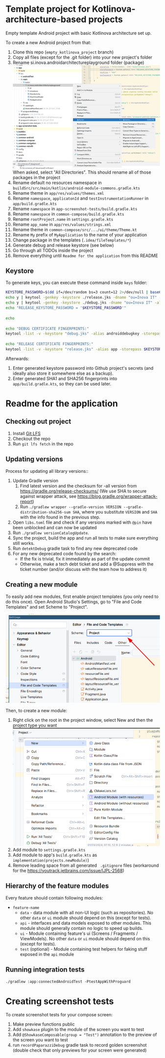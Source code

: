 # Template project for Kotlinova-architecture-based projects

Empty template Android project with basic Kotlinova architecture set up.

To create a new Android project from that:

1. Clone this repo (`empty_kotlinova_project` branch)
2. Copy all files (except for the .git folder) into your new project's folder
3. Rename si.inova.androidarchitectureplayground folder (package)    
   ![Image](docs/rename-package.png)    
   When asked, select "All Directories". This should rename all of those packages in the project
4. Rename default no resources namespace in `buildSrc/src/main/kotlin/android-module-commons.gradle.kts`
5. Rename theme in `app/res/values/themes.xml`
6. Rename `namespace`, `applicatonId` and `testInstrumentationRunner` in `app/build.gradle.kts`
7. Rename `namespace` in `app-screenshot-tests/build.gradle.kts`
8. Rename `namespace` in `common-compose/build.gradle.kts`
9. Rename `rootProject.name` in `settings.gradle.kts`
10. Rename `app_name` in `app/res/values/strings.xml`
11. Rename theme in `common-compose/src/.../ui/theme/Theme.kt`
12. Rename `My` prefix of `MyApplication` to the name of your application
13. Change package in the templates (`.idea/fileTemplates/*`)
14. Generate debug and release keystore (see below)
15. Go through all TODOs inside the project
16. Remove everything until `Readme for the application` from this README

## Keystore

To generate keys, you can execute these command inside `keys` folder:

```bash
KEYSTORE_PASSWORD=$(dd if=/dev/random bs=3 count=12 2>/dev/null | base64 | sed 's/ .*$//')
echo y | keytool -genkey -keystore ./release.jks -dname "ou=Inova IT" -alias app -storepass $KEYSTORE_PASSWORD -keyalg RSA -keysize 2048 -validity 9125
echo y | keytool -genkey -keystore ./debug.jks -dname "ou=Inova IT" -alias androiddebugkey -storepass android -keyalg RSA -keysize 2048 -validity 9125
echo "RELEASE_KEYSTORE_PASSWORD = '$KEYSTORE_PASSWORD'"

echo

echo "DEBUG CERTIFICATE FINGERPRINTS:"
keytool -list -v -keystore "debug.jks" -alias androiddebugkey -storepass android -keypass android

echo "RELEASE CERTIFICATE FINGERPRINTS:"
keytool -list -v -keystore "release.jks" -alias app -storepass $KEYSTORE_PASSWORD -keypass $KEYSTORE_PASSWORD
```

Afterwards:

1. Enter generated keystore password into Github project's secrets (and ideally also store it somewhere else as a backup).
2. Enter generated SHA1 and SHA256 fingerprints into `app/build.gradle.kts`, so they can be used later.

# Readme for the application

## Checking out project

1. Install [Git LFS](https://git-lfs.com/)
2. Checkout the repo
3. Run `git lfs fetch` in the repo

## Updating versions

Process for updating all library versions::

1. Update Gradle version
    1. Find latest version and the checksum for -all version from https://gradle.org/release-checksums/
       (We use SHA to secure against wrapper attack, see https://blog.gradle.org/wrapper-attack-report)
    2. Run `./gradlew wrapper --gradle-version VERSION --gradle-distribution-sha256-sum SHA`, where you
       substitute `VERSION` and `SHA` with the info found in the previous step.
2. Open `libs.toml` file and check if any versions marked with `@pin` have been unblocked and can now be updated
3. Run `./gradlew versionCatalogUpdate`.
4. Sync the project, build the app and run all tests to make sure everything still works.
5. Run `detektDebug` gradle task to find any new deprecated code
6. For any new deprecated code found by the search:
    * If the fix is trivial, fix it immediately as part of the update commit
    * Otherwise, make a tech debt ticket and add a @Suppress with the ticket number
      (and/or discuss with the team how to address it)

## Creating a new module

To easily add new modules, first enable project templates (you only need to do this once).
Open Android Studio's Settings, go to "File and Code Templates" and set Scheme to "Project".

![](docs/enable_templates.png)

Then, to create a new module:

1. Right click on the root in the project window, select New and then the project type you want
  ![Image](docs/module-factory.png)
2. Add module to `settings.gradle.kts`
3. Add module to app's `build.gradle.kts` as `implementation(projects.newModule)`)
4. Remove leading space from all generated ` .gitignore` files (workaround for the https://youtrack.jetbrains.com/issue/IJPL-2568)

## Hierarchy of the feature modules

Every feature should contain following modules:

* `feature-name`
    * `data` - data module with all non-UI logic (such as repositories).
      No other `data` or `ui` module should depend on this (except for tests).
    * `api` - interfaces and data models exposed to other modules.
      This module should generally contain no logic to speed up builds.
    * `ui` - Module containing feature's ui (Screens / Fragments / ViewModels).
      No other `data` or `ui` module should depend on this (except for tests).
    * `test` (optional) - Module containing test helpers for faking stuff exposed in the `api` module

## Running integration tests

`./gradlew :app:connectedAndroidTest -PtestAppWithProguard`

# Creating screenshot tests

To create screenshot tests for your compose screen:

1. Make preview functions public
2. Add `showkase` plugin to the module of the screen you want to test
2. Add `@ShowkaseComposable(group = "Test")` annotation to the preview of the screen you want to test
3. run `recordPaparazziDebug` gradle task to record golden screenshot
   (double check that only previews for your screen were generated)
